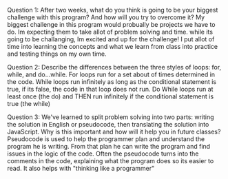 Question 1: After two weeks, what do you think is going to be your biggest challenge with this program? And how will you try to overcome it?
My biggest challenge in this program would probually be projects we have to do. Im expecting them to take allot of problem solving and time. while its going to be challanging, Im excited and up for the challenge! I put allot of time into learning the concepts and what we learn from class into practice and testing things on my own time.  

Question 2: Describe the differences between the three styles of loops: for, while, and do...while.
For loops run for a set about of times determined in the code. While loops run infinitely as long as the conditional statement is true, if its false, the code in that loop does not run. Do While loops run at least once (the do) and THEN run infinitely if the conditional statement is true (the while) 

Question 3: We've learned to split problem solving into two parts: writing the solution in English or pseudocode, then translating the solution into JavaScript. Why is this important and how will it help you in future classes?
Pseudocode is used to help the programmer plan and understand the program he is writing. From that plan he can write the program and find issues in the logic of the code. Often the pseudocode turns into the comments in the code, explaining what the program does so its easier to read. It also helps with "thinking like a programmer"   
